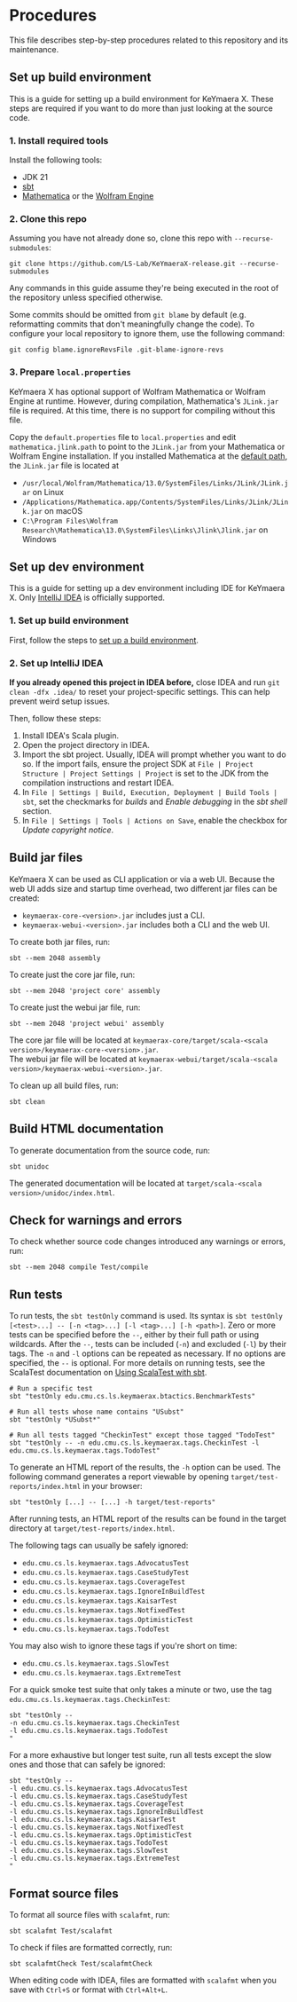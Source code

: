 # Procedures

This file describes step-by-step procedures related to this repository and its maintenance.

## Set up build environment

This is a guide for setting up a build environment for KeYmaera X.
These steps are required if you want to do more than just looking at the source code.

### 1. Install required tools

Install the following tools:

- JDK 21
- [sbt](https://www.scala-sbt.org/)
- [Mathematica](https://www.wolfram.com/mathematica/)
  or the [Wolfram Engine](https://www.wolfram.com/engine/)

### 2. Clone this repo

Assuming you have not already done so, clone this repo with `--recurse-submodules`:

```shell
git clone https://github.com/LS-Lab/KeYmaeraX-release.git --recurse-submodules
```

Any commands in this guide assume they're being executed in the root of the repository unless specified otherwise.

Some commits should be omitted from `git blame` by default
(e.g. reformatting commits that don't meaningfully change the code).
To configure your local repository to ignore them, use the following command:

```shell
git config blame.ignoreRevsFile .git-blame-ignore-revs
```

### 3. Prepare `local.properties`

KeYmaera X has optional support of Wolfram Mathematica or Wolfram Engine at runtime.
However, during compilation, Mathematica's `JLink.jar` file is required.
At this time, there is no support for compiling without this file.

Copy the `default.properties` file to `local.properties`
and edit `mathematica.jlink.path` to point to the `JLink.jar` from your Mathematica or Wolfram Engine installation.
If you installed Mathematica at the
[default path](https://reference.wolfram.com/language/tutorial/WolframSystemFileOrganization.html),
the `JLink.jar` file is located at

- `/usr/local/Wolfram/Mathematica/13.0/SystemFiles/Links/JLink/JLink.jar` on Linux
- `/Applications/Mathematica.app/Contents/SystemFiles/Links/JLink/JLink.jar` on macOS
- `C:\Program Files\Wolfram Research\Mathematica\13.0\SystemFiles\Links\Jlink\Jlink.jar` on Windows

## Set up dev environment

This is a guide for setting up a dev environment including IDE for KeYmaera X.
Only [IntelliJ IDEA](https://www.jetbrains.com/idea/) is officially supported.

### 1. Set up build environment

First, follow the steps to [set up a build environment](#set-up-build-environment).

### 2. Set up IntelliJ IDEA

**If you already opened this project in IDEA before,**
close IDEA and run `git clean -dfx .idea/` to reset your project-specific settings.
This can help prevent weird setup issues.

Then, follow these steps:

1. Install IDEA's Scala plugin.
2. Open the project directory in IDEA.
3. Import the sbt project.
   Usually, IDEA will prompt whether you want to do so.
   If the import fails, ensure the project SDK at `File | Project Structure | Project Settings | Project`
   is set to the JDK from the compilation instructions and restart IDEA.
4. In `File | Settings | Build, Execution, Deployment | Build Tools | sbt`,
   set the checkmarks for *builds* and *Enable debugging* in the *sbt shell* section.
5. In `File | Settings | Tools | Actions on Save`, enable the checkbox for *Update copyright notice*.

## Build jar files

KeYmaera X can be used as CLI application or via a web UI.
Because the web UI adds size and startup time overhead, two different jar files can be created:

- `keymaerax-core-<version>.jar` includes just a CLI.
- `keymaerax-webui-<version>.jar` includes both a CLI and the web UI.

To create both jar files, run:

```shell
sbt --mem 2048 assembly
```

To create just the core jar file, run:

```shell
sbt --mem 2048 'project core' assembly
```

To create just the webui jar file, run:

```shell
sbt --mem 2048 'project webui' assembly
```

The core jar file will be located at `keymaerax-core/target/scala-<scala version>/keymaerax-core-<version>.jar`.  
The webui jar file will be located at `keymaerax-webui/target/scala-<scala version>/keymaerax-webui-<version>.jar`.

To clean up all build files, run:

```shell
sbt clean
```

## Build HTML documentation

To generate documentation from the source code, run:

```shell
sbt unidoc
```

The generated documentation will be located at `target/scala-<scala version>/unidoc/index.html`.

## Check for warnings and errors

To check whether source code changes introduced any warnings or errors, run:

```shell
sbt --mem 2048 compile Test/compile
```

## Run tests

To run tests, the `sbt testOnly` command is used.
Its syntax is `sbt testOnly [<test>...] -- [-n <tag>...] [-l <tag>...] [-h <path>]`.
Zero or more tests can be specified before the `--`,
either by their full path or using wildcards.
After the `--`, tests can be included (`-n`) and excluded (`-l`) by their tags.
The `-n` and `-l` options can be repeated as necessary.
If no options are specified, the `--` is optional.
For more details on running tests, see the ScalaTest documentation on
[Using ScalaTest with sbt](https://www.scalatest.org/user_guide/using_scalatest_with_sbt).

```shell
# Run a specific test
sbt "testOnly edu.cmu.cs.ls.keymaerax.btactics.BenchmarkTests"

# Run all tests whose name contains "USubst"
sbt "testOnly *USubst*"

# Run all tests tagged "CheckinTest" except those tagged "TodoTest"
sbt "testOnly -- -n edu.cmu.cs.ls.keymaerax.tags.CheckinTest -l edu.cmu.cs.ls.keymaerax.tags.TodoTest"
```

To generate an HTML report of the results, the `-h` option can be used.
The following command generates a report
viewable by opening `target/test-reports/index.html` in your browser:

```shell
sbt "testOnly [...] -- [...] -h target/test-reports"
```

After running tests, an HTML report of the results can be found
in the target directory at `target/test-reports/index.html`.

The following tags can usually be safely ignored:

- `edu.cmu.cs.ls.keymaerax.tags.AdvocatusTest`
- `edu.cmu.cs.ls.keymaerax.tags.CaseStudyTest`
- `edu.cmu.cs.ls.keymaerax.tags.CoverageTest`
- `edu.cmu.cs.ls.keymaerax.tags.IgnoreInBuildTest`
- `edu.cmu.cs.ls.keymaerax.tags.KaisarTest`
- `edu.cmu.cs.ls.keymaerax.tags.NotfixedTest`
- `edu.cmu.cs.ls.keymaerax.tags.OptimisticTest`
- `edu.cmu.cs.ls.keymaerax.tags.TodoTest`

You may also wish to ignore these tags if you're short on time:

- `edu.cmu.cs.ls.keymaerax.tags.SlowTest`
- `edu.cmu.cs.ls.keymaerax.tags.ExtremeTest`

For a quick smoke test suite that only takes a minute or two,
use the tag `edu.cmu.cs.ls.keymaerax.tags.CheckinTest`:

```shell
sbt "testOnly --
-n edu.cmu.cs.ls.keymaerax.tags.CheckinTest
-l edu.cmu.cs.ls.keymaerax.tags.TodoTest
"
```

For a more exhaustive but longer test suite,
run all tests except the slow ones and those that can safely be ignored:

```shell
sbt "testOnly --
-l edu.cmu.cs.ls.keymaerax.tags.AdvocatusTest
-l edu.cmu.cs.ls.keymaerax.tags.CaseStudyTest
-l edu.cmu.cs.ls.keymaerax.tags.CoverageTest
-l edu.cmu.cs.ls.keymaerax.tags.IgnoreInBuildTest
-l edu.cmu.cs.ls.keymaerax.tags.KaisarTest
-l edu.cmu.cs.ls.keymaerax.tags.NotfixedTest
-l edu.cmu.cs.ls.keymaerax.tags.OptimisticTest
-l edu.cmu.cs.ls.keymaerax.tags.TodoTest
-l edu.cmu.cs.ls.keymaerax.tags.SlowTest
-l edu.cmu.cs.ls.keymaerax.tags.ExtremeTest
"
```

## Format source files

To format all source files with `scalafmt`, run:

```shell
sbt scalafmt Test/scalafmt
```

To check if files are formatted correctly, run:

```shell
sbt scalafmtCheck Test/scalafmtCheck
```

When editing code with IDEA, files are formatted with `scalafmt`
when you save with `Ctrl+S` or format with `Ctrl+Alt+L`.
